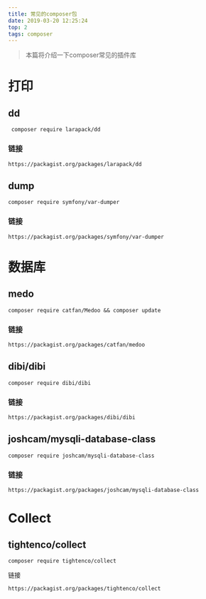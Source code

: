 ```yaml
---
title: 常见的composer包
date: 2019-03-20 12:25:24
top: 2
tags: composer
---
```


> 本篇将介绍一下composer常见的插件库

 <!-- more -->

 # 打印
## dd

```
 composer require larapack/dd
 ```
 ### 链接
 ```
 https://packagist.org/packages/larapack/dd
 ```
 ## dump

 ```
 composer require symfony/var-dumper
 ```
 ### 链接
 ```
https://packagist.org/packages/symfony/var-dumper
 ```
# 数据库

## medo

```
composer require catfan/Medoo && composer update
```
### 链接
```
https://packagist.org/packages/catfan/medoo
```
## dibi/dibi

```
composer require dibi/dibi
```

### 链接
```
https://packagist.org/packages/dibi/dibi
```

## joshcam/mysqli-database-class

```
composer require joshcam/mysqli-database-class
```

### 链接
```
https://packagist.org/packages/joshcam/mysqli-database-class
```

# Collect 
## tightenco/collect

```
composer require tightenco/collect
```

链接
```
https://packagist.org/packages/tightenco/collect
```
